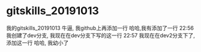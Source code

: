 # gitskills_20191013
我的gitskills_20191013
牛逼, 我github上再添加一行
哈哈,我有添加了一行
22:56 我创建了dev分支, 我现在在dev分支下写的这一行 22:57 我现在在dev2分支下了, 添加这一行 哈哈, 我幼小了
